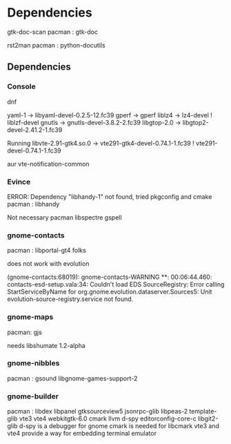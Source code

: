 # Dependencies

gtk-doc-scan
pacman : gtk-doc

rst2man
pacman : python-docutils


## Dependencies

### Console

dnf

yaml-1 -> libyaml-devel-0.2.5-12.fc39
gperf -> gperf
liblz4 -> lz4-devel ! liblzf-devel
gnutls -> gnutls-devel-3.8.2-2.fc39
libgtop-2.0 -> libgtop2-devel-2.41.2-1.fc39

Running
libvte-2.91-gtk4.so.0 ->  vte291-gtk4-devel-0.74.1-1.fc39 ! vte291-devel-0.74.1-1.fc39

aur vte-notification-common


### Evince

 ERROR: Dependency "libhandy-1" not found, tried pkgconfig and cmake
 pacman : libhandy


Not necessary
pacman 
libspectre gspell


### gnome-contacts

pacman : libportal-gt4 folks

does not work with evolution

(gnome-contacts:68019): gnome-contacts-WARNING **: 00:06:44.460: contacts-esd-setup.vala:34: Couldn't load EDS SourceRegistry: Error calling StartServiceByName for org.gnome.evolution.dataserver.Sources5: Unit evolution-source-registry.service not found.

### gnome-maps

pacman: gjs


needs libshumate 1.2-alpha

### gnome-nibbles

pacman : gsound libgnome-games-support-2

### gnome-builder

pacman : libdex libpanel gtksourceview5  jsonrpc-glib libpeas-2 template-glib vte3 vte4 webkitgtk-6.0 cmark llvm d-spy editorconfig-core-c libgit2-glib
d-spy is a debugger for gnome
cmark is needed for libcmark
vte3 and vte4 provide a way for embedding terminal emulator
